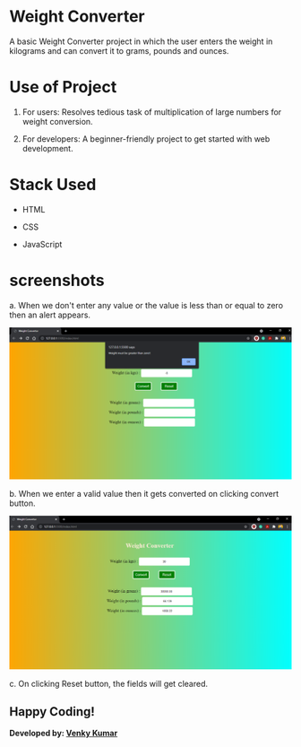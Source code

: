 # Weight Converter

A basic Weight Converter project in which the user enters the weight in kilograms and can convert it to 
grams, pounds and ounces.

# Use of Project
1. For users: Resolves tedious task of multiplication of large numbers for weight conversion.

2. For developers: A beginner-friendly project to get started with web development. 

# Stack Used
* HTML

* CSS

* JavaScript

# screenshots
a. When we don't enter any value or the value is less than or equal to zero then an alert appears.

![](https://raw.githubusercontent.com/Ayushparikh-code/Web-dev-mini-projects/main/Weight%20Converter/screenshots/when_no_value_passed.png)

b. When we enter a valid value then it gets converted on clicking convert button.

![](https://github.com/Ayushparikh-code/Web-dev-mini-projects/blob/main/Weight%20Converter/screenshots/smooth_functioning.png?raw=true)


c. On clicking Reset button, the fields will get cleared.

## Happy Coding!

<strong>Developed by: <a href="https://github.com/BoddepallyVenkatesh06">Venky Kumar</a>